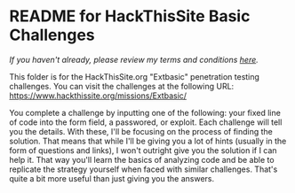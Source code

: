 # README for HackThisSite Basic Challenges

<i>If you haven't already, please review my terms and conditions <a href="https://github.com/keewenaw/hackthissite-2019/blob/master/README.md" target="_blank">here</a>.</i>

This folder is for the HackThisSite.org "Extbasic" penetration testing challenges. You can visit the challenges at the following URL: https://www.hackthissite.org/missions/Extbasic/

You complete a challenge by inputting one of the following: your fixed line of code into the form field, a passwored, or exploit. Each challenge will tell you the details. With these, I'll be focusing on the process of finding the solution. That means that while I'll be giving you a lot of hints (usually in the form of questions and links), I won't outright give you the solution if I can help it. That way you'll learn the basics of analyzing code and be able to replicate the strategy yourself when faced with similar challenges. That's quite a bit more useful than just giving you the answers.
